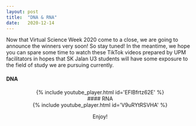 ```yaml
---
layout: post
title:  "DNA & RNA"
date:   2020-12-14
---
```



Now that Virtual Science Week 2020 come to a close, we are going to announce the winners very soon! So stay tuned! In the meantime, we hope you can spare some time to watch these TikTok videos prepared by UPM facilitators in hopes that SK Jalan U3 students will have some exposure to the field of study we are pursuing currently. 



#### DNA
<center>
{% include youtube_player.html id='EFlBfrtz62E' %}
<br />
#### RNA
<center>
{% include youtube_player.html id='V9uRYtRSVHA' %}

Enjoy!
